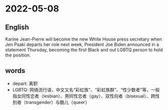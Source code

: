 # 2022-05-08

## English
Karine Jean-Pierre will become the new
White House press secretary when Jen
Psaki departs her role next week, President
Joe Biden announced in a statement Thursday,
becoming the first Black and out
LGBTQ person to hold the position.


## words
* depart: 离职
* LGBTQ: 网络流行语，中‌‌‌‌‌‌‌‌‌‌文又名“彩虹族”、“彩虹族群”、“性少数者”等，一般指女同性恋者（lesbian）、男同性恋者（gay）、双性向者（bisexual）、跨性别者（transgender）与酷儿（queer）